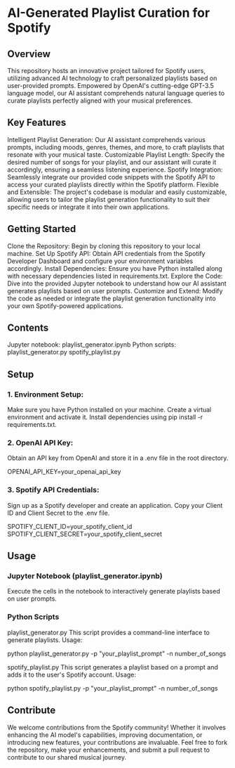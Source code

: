 # AI-Generated Playlist Curation for Spotify

## Overview

This repository hosts an innovative project tailored for Spotify users, utilizing advanced AI technology to craft personalized playlists based on user-provided prompts. Empowered by OpenAI's cutting-edge GPT-3.5 language model, our AI assistant comprehends natural language queries to curate playlists perfectly aligned with your musical preferences.

## Key Features

Intelligent Playlist Generation: Our AI assistant comprehends various prompts, including moods, genres, themes, and more, to craft playlists that resonate with your musical taste.
Customizable Playlist Length: Specify the desired number of songs for your playlist, and our assistant will curate it accordingly, ensuring a seamless listening experience.
Spotify Integration: Seamlessly integrate our provided code snippets with the Spotify API to access your curated playlists directly within the Spotify platform.
Flexible and Extensible: The project's codebase is modular and easily customizable, allowing users to tailor the playlist generation functionality to suit their specific needs or integrate it into their own applications.

## Getting Started

Clone the Repository: Begin by cloning this repository to your local machine.
Set Up Spotify API: Obtain API credentials from the Spotify Developer Dashboard and configure your environment variables accordingly.
Install Dependencies: Ensure you have Python installed along with necessary dependencies listed in requirements.txt.
Explore the Code: Dive into the provided Jupyter notebook to understand how our AI assistant generates playlists based on user prompts.
Customize and Extend: Modify the code as needed or integrate the playlist generation functionality into your own Spotify-powered applications.

## Contents
Jupyter notebook: playlist_generator.ipynb
Python scripts:
playlist_generator.py
spotify_playlist.py

## Setup

### 1. Environment Setup:
Make sure you have Python installed on your machine.
Create a virtual environment and activate it.
Install dependencies using pip install -r requirements.txt.

### 2. OpenAI API Key:
Obtain an API key from OpenAI and store it in a .env file in the root directory.

OPENAI_API_KEY=your_openai_api_key

### 3. Spotify API Credentials:

Sign up as a Spotify developer and create an application.
Copy your Client ID and Client Secret to the .env file.

SPOTIFY_CLIENT_ID=your_spotify_client_id
SPOTIFY_CLIENT_SECRET=your_spotify_client_secret

## Usage

### Jupyter Notebook (playlist_generator.ipynb)
Execute the cells in the notebook to interactively generate playlists based on user prompts.

### Python Scripts
playlist_generator.py
This script provides a command-line interface to generate playlists.
Usage:

python playlist_generator.py -p "your_playlist_prompt" -n number_of_songs

spotify_playlist.py
This script generates a playlist based on a prompt and adds it to the user's Spotify account.
Usage:

python spotify_playlist.py -p "your_playlist_prompt" -n number_of_songs

## Contribute

We welcome contributions from the Spotify community! Whether it involves enhancing the AI model's capabilities, improving documentation, or introducing new features, your contributions are invaluable. Feel free to fork the repository, make your enhancements, and submit a pull request to contribute to our shared musical journey.
